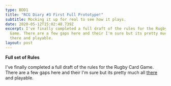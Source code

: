 ```yaml
---
type: BDD1
title: "RCG Diary #3 First Full Prototype!"
subtitle: Mocking it up for real to see how it plays.
date: 2020-05-12T15:02:48.739Z
excerpt: I've finally completed a full draft of the rules for the Rugby Card
  Game. There are a few gaps here and their I'm sure but its pretty much all
  there and playable.
layout: post
---
```

**Full set of Rules**

I've finally completed a full draft of the rules for the Rugby Card Game. There are a few gaps here and their I'm sure but its pretty much all [there](https://github.com/aidan-duggan/RugbyCardGame) and playable.